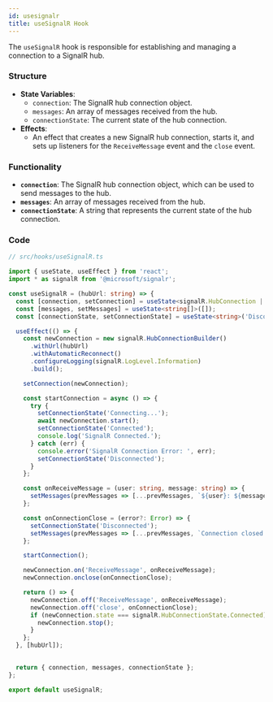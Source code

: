 ```yaml
---
id: usesignalr
title: useSignalR Hook
---
```


The `useSignalR` hook is responsible for establishing and managing a connection to a SignalR hub.

### Structure

- **State Variables**:
  - `connection`: The SignalR hub connection object.
  - `messages`: An array of messages received from the hub.
  - `connectionState`: The current state of the hub connection.
- **Effects**:
  - An effect that creates a new SignalR hub connection, starts it, and sets up listeners for the `ReceiveMessage` event and the `close` event.

### Functionality

- **`connection`**: The SignalR hub connection object, which can be used to send messages to the hub.
- **`messages`**: An array of messages received from the hub.
- **`connectionState`**: A string that represents the current state of the hub connection.

### Code

```typescript
// src/hooks/useSignalR.ts

import { useState, useEffect } from 'react';
import * as signalR from '@microsoft/signalr';

const useSignalR = (hubUrl: string) => {
  const [connection, setConnection] = useState<signalR.HubConnection | null>(null);
  const [messages, setMessages] = useState<string[]>([]);
  const [connectionState, setConnectionState] = useState<string>('Disconnected');

  useEffect(() => {
    const newConnection = new signalR.HubConnectionBuilder()
      .withUrl(hubUrl)
      .withAutomaticReconnect()
      .configureLogging(signalR.LogLevel.Information)
      .build();

    setConnection(newConnection);

    const startConnection = async () => {
      try {
        setConnectionState('Connecting...');
        await newConnection.start();
        setConnectionState('Connected');
        console.log('SignalR Connected.');
      } catch (err) {
        console.error('SignalR Connection Error: ', err);
        setConnectionState('Disconnected');
      }
    };

    const onReceiveMessage = (user: string, message: string) => {
      setMessages(prevMessages => [...prevMessages, `${user}: ${message}`]);
    };

    const onConnectionClose = (error?: Error) => {
      setConnectionState('Disconnected');
      setMessages(prevMessages => [...prevMessages, `Connection closed: ${error ? error.message : 'No error'}`]);
    };

    startConnection();

    newConnection.on('ReceiveMessage', onReceiveMessage);
    newConnection.onclose(onConnectionClose);

    return () => {
      newConnection.off('ReceiveMessage', onReceiveMessage);
      newConnection.off('close', onConnectionClose);
      if (newConnection.state === signalR.HubConnectionState.Connected) {
        newConnection.stop();
      }
    };
  }, [hubUrl]);
  

  return { connection, messages, connectionState };
};

export default useSignalR;
